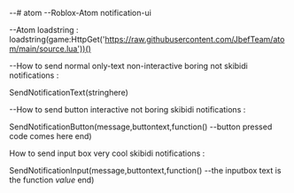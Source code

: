 --# atom
--Roblox-Atom notification-ui

--Atom loadstring : loadstring(game:HttpGet('https://raw.githubusercontent.com/JbefTeam/atom/main/source.lua'))()

--How to send normal only-text non-interactive boring not skibidi notifications :

SendNotificationText(stringhere)

--How to send button interactive not boring skibidi notifications : 

SendNotificationButton(message,buttontext,function()
  --button pressed code comes here
end)

How to send input box very cool skibidi notifications : 

SendNotificationInput(message,buttontext,function()
  --the inputbox text is the function *value*
end)
